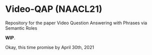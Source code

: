 # Video-QAP (NAACL21)
Repository for the paper Video Question Answering with Phrases via Semantic Roles

**WIP**. 

Okay, this time promise by April 30th, 2021
